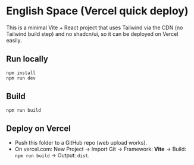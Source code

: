 # English Space (Vercel quick deploy)

This is a minimal Vite + React project that uses Tailwind via the CDN (no Tailwind build step)
and no shadcn/ui, so it can be deployed on Vercel easily.

## Run locally
```
npm install
npm run dev
```

## Build
```
npm run build
```

## Deploy on Vercel
- Push this folder to a GitHub repo (web upload works).
- On vercel.com: New Project → Import Git → Framework: **Vite** → Build: `npm run build` → Output: `dist`.
